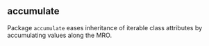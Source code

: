 accumulate
----------

Package `accumulate` eases inheritance of iterable class attributes by accumulating values along the MRO.
